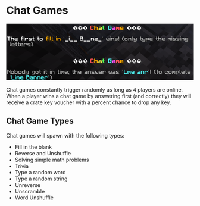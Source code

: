 # Chat Games

![](<../../.gitbook/assets/image (7).png>)

Chat games constantly trigger randomly as long as 4 players are online. When a player wins a chat game by answering first (and correctly) they will receive a crate key voucher with a percent chance to drop any key.

## Chat Game Types

Chat games will spawn with the following types:

* Fill in the blank
* Reverse and Unshuffle
* Solving simple math problems
* Trivia
* Type a random word
* Type a random string
* Unreverse
* Unscramble
* Word Unshuffle
